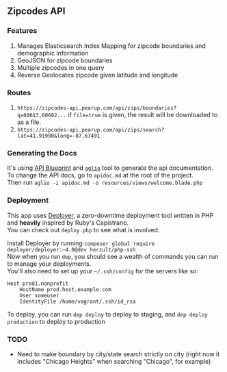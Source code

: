 ## Zipcodes API

### Features
1. Manages Elasticsearch Index Mapping for zipcode boundaries and demographic information
2. GeoJSON for zipcode boundaries
3. Multiple zipcodes in one query
4. Reverse Geolocates zipcode given latitude and longitude

### Routes
1. `https://zipcodes-api.pearup.com/api/zips/boundaries?q=60613,60602...`  if `file=true` is given, the result will be downloaded to as a file.
2. `https://zipcodes-api.pearup.com/api/zips/search?lat=41.91990&long=-87.67491`

### Generating the Docs
It's using [API Blueprint](https://apiblueprint.org/) and [`aglio`](https://github.com/danielgtaylor/aglio) tool to generate the api documentation.  
To change the API docs, go to `apidoc.md` at the root of the project.  
Then run `aglio -i apidoc.md -o resources/views/welcome.blade.php`

### Deployment
This app uses [Deployer](http://deployer.org/), a zero-downtime deployment tool written in PHP and **heavily** inspired by Ruby's Capistrano.  
You can check out `deploy.php` to see what is involved.

Install Deployer by running `composer global require deployer/deployer:~4.0@dev herzult/php-ssh`  
Now when you run `dep`, you should see a wealth of commands you can run to manage your deployments.  
You'll also need to set up your `~/.ssh/config` for the servers like so:
```
Host prod1.nonprofit
    HostName prod.host.example.com
    User someuser
    IdentityFile /home/vagrant/.ssh/id_rsa
```

To deploy, you can run `dep deploy` to deploy to staging, and `dep deploy production` to deploy to production

### TODO
* Need to make boundary by city/state search strictly on city (right now it includes "Chicago Heights" when searching "Chicago", for example)
